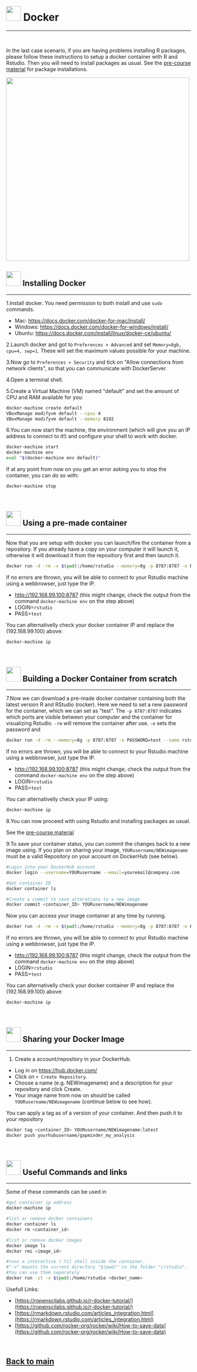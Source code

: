 # <img border="0" src="https://cdn1.iconfinder.com/data/icons/social-media-2106/24/social_media_social_media_logo_docker-512.png" width="40" height="40"> Docker

***

<br/>

In the last case scenario, if you are having problems installing R packages, please follow these instructions to setup a docker container with R and Rstudio. Then you will need to install packages as usual. See the [pre-course material](/single-cell_sib_scilifelab/precourse.md) for package installations.

<img border="0" src="https://quppler.com/wp-content/uploads/2019/03/DockerComponents.png" width="500">

<br/>

## <img border="0" src="https://www.svgrepo.com/show/4795/installation-symbol.svg" width="40" height="40"> Installing Docker

***

1.Install docker. You need permission to both install and use `sudo` commands.

* Mac: https://docs.docker.com/docker-for-mac/install/
* Windows: https://docs.docker.com/docker-for-windows/install/
* Ubuntu: https://docs.docker.com/install/linux/docker-ce/ubuntu/

2.Launch docker and got to `Preferences > Advanced`  and set `Memory=8gb, cpu=4, swp=1`. These will set the maximum values possible for your machine.

3.Now go to `Preferences > Security` and tick on "Allow connections from network clients", so that you can communicate with DockerServer.

4.Open a terminal shell.

5.Create a Virtual Machine (VM) named "default" and set the amount of CPU and RAM available for you:

```bash
docker-machine create default
VBoxManage modifyvm default --cpus 4
VBoxManage modifyvm default --memory 8192
```

6.You can now start the machine, the environment (which will give you an IP address to connect to it!) and configure your shell to work with docker.

```bash
docker-machine start
docker-machine env
eval "$(docker-machine env default)"
```

If at any point from now on you get an error asking you to stop the container, you can do so with:

```bash
docker-machine stop
```

<br/>

## <img border="0" src="https://www.svgrepo.com/show/264/user.svg" width="40" height="40"> Using a pre-made container

***

Now that you are setup with docker you can launch/fire the container from a repository. If you already have a copy on your computer it will launch it, otherwise it will download it from the repositiory first and then launch it.

```bash
docker run -d -rm -v $(pwd):/home/rstudio --memory=8g -p 8787:8787 -e PASSWORD=test czarnewski/single_cell_school
```
If no errors are thrown, you will be able to connect to your Rstudio machine using a webbrowser, just type the IP.

* http://192.168.99.100:8787 (this might change, check the output from the command `docker-machine env` on the step above)
* LOGIN=`rstudio`
* PASS=`test`

You can alternativelly check your docker container IP and replace the (192.168.99.100) above:

```bash
docker-machine ip
```

<br/>

## <img border="0" src="https://www.svgrepo.com/show/2270/pin-tool.svg" width="40" height="40"> Building a Docker Container from scratch

***

7.Now we can download a pre-made docker container containing both the latest version R and RStudio (rocker). Here we need to set a new password for the container, which we can set as "test". The `-p 8787:8787` indicates which ports are visible between your computer and the container for visualizing Rstudio. `-rm` will remove the container after use. `-e` sets the password and

```bash
docker run -d -rm --memory=8g -p 8787:8787 -e PASSWORD=test --name rstudio rocker/verse
```

If no errors are thrown, you will be able to connect to your Rstudio machine using a webbrowser, just type the IP.

* http://192.168.99.100:8787 (this might change, check the output from the command `docker-machine env` on the step above)
* LOGIN=`rstudio`
* PASS=`test`

You can alternativelly check your IP using:

```bash
docker-machine ip
```

8.You can now proceed with using Rstudio and installing packages as usual.

See the [pre-course material](/single-cell_sib_scilifelab/precourse.md)

9.To save your container status, you can commit the changes back to a new image using. If you plan on sharing your image, `YOURusername/NEWimagename` must be a valid Repository on your account on DockerHub (see below).

```bash
#Login into your DockerHub account
docker login --username=YOURusername --email=youremail@company.com

#Get container ID
docker container ls

#Create a commit to save alterations to a new image
docker commit <container_ID> YOURusername/NEWimagename
```

Now you can access your image container at any time by running.

```bash
docker run -d -rm -v $(pwd):/home/rstudio --memory=8g -p 8787:8787 -e PASSWORD=test czarnewski/single_cell_school
```

If no errors are thrown, you will be able to connect to your Rstudio machine using a webbrowser, just type the IP.

* http://192.168.99.100:8787 (this might change, check the output from the command `docker-machine env` on the step above)
* LOGIN=`rstudio`
* PASS=`test`

You can alternativelly check your docker container IP and replace the (192.168.99.100) above:

```bash
docker-machine ip
```

<br/>

## <img border="0" src="https://www.svgrepo.com/show/23574/share-with-cloud.svg" width="40" height="40"> Sharing your Docker Image

***

1. Create a account/repository in your DockerHub.

* Log in on https://hub.docker.com/
* Click on `+ Create Repository`.
* Choose a name (e.g. NEWimagename) and a description for your repository and click Create.
* Your image name from now on should be called `YOURusername/NEWimagename` (continue below to see how). 

You can apply a tag as of a version of your container. And then push it to your repository

```bash
docker tag <container_ID> YOURusername/NEWimagename:latest
docker push yourhubusername/gapminder_my_analysis
```

<br/>


## <img border="0" src="https://cdn4.iconfinder.com/data/icons/proglyphs-computers-and-development/512/Terminal-512.png" width="40" height="40"> Useful Commands and links

***

Some of these commands can be used in

```bash
#get container ip address
docker-machine ip

#list or remove docker containers
docker container ls
docker rm <container_id>

#list or remove docker images
docker image ls
docker rmi <image_id>

#runs a interactive (-ti) shell inside the container.
#"-v" mounts the current directory "$(pwd)" to the folder "/rstudio".
#You can use them separately
docker run -it -v $(pwd):/home/rstudio <docker_name>
```

Usefull Links:

* [https://ropenscilabs.github.io/r-docker-tutorial/](https://ropenscilabs.github.io/r-docker-tutorial/)
* [https://rmarkdown.rstudio.com/articles_integration.html](https://rmarkdown.rstudio.com/articles_integration.html)
* [https://github.com/rocker-org/rocker/wiki/How-to-save-data](https://github.com/rocker-org/rocker/wiki/How-to-save-data)

<br/>

## [Back to main](README.md)

